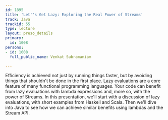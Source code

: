 ```yaml
---
id: 1895
title: 'Let''s Get Lazy: Exploring the Real Power of Streams'
track: Java
trackid: 55
type: lecture
layout: preso_details
primary:
  id: 1008
persons:
- id: 1008
  full_public_name: Venkat Subramaniam

---
```

Efficiency is achieved not just by running things faster, but by avoiding things that shouldn't be done in the first place. Lazy evaluations are a core feature of many functional programming languages. Your code can benefit from lazy evaluations with lambda expressions and, more so, with the power of Streams. In this presentation, we'll start with a discussion of lazy evaluations, with short examples from Haskell and Scala. Then we'll dive into Java to see how we can achieve similar benefits using lambdas and the Stream API.
